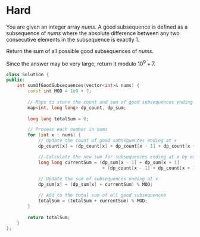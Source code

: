 # Hard

You are given an integer array $nums$. A good subsequence is defined as a subsequence of $nums$ where the absolute difference between any two consecutive elements in the subsequence is exactly 1.

Return the sum of all possible good subsequences of $nums$.

Since the answer may be very large, return it modulo $10^9 + 7$.

```cpp
class Solution {
public:
    int sumOfGoodSubsequences(vector<int>& nums) {
        const int MOD = 1e9 + 7;
        
        // Maps to store the count and sum of good subsequences ending at each unique number
        map<int, long long> dp_count, dp_sum;
        
        long long totalSum = 0;

        // Process each number in nums
        for (int x : nums) {
            // Update the count of good subsequences ending at x
            dp_count[x] = (dp_count[x] + dp_count[x - 1] + dp_count[x + 1] + 1) % MOD;

            // Calculate the new sum for subsequences ending at x by extending those ending at x-1 and x+1
            long long currentSum = (dp_sum[x - 1] + dp_sum[x + 1] 
                                    + (dp_count[x - 1] + dp_count[x + 1] + 1) * x) % MOD;
            
            // Update the sum of subsequences ending at x
            dp_sum[x] = (dp_sum[x] + currentSum) % MOD;

            // Add to the total sum of all good subsequences
            totalSum = (totalSum + currentSum) % MOD;
        }
        
        return totalSum;
    }
};
```
